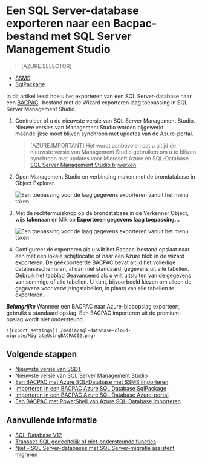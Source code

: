 
<properties
   pageTitle="Een SQL Server-database exporteren naar een Bacpac-bestand met SQL Server Management Studio | Microsoft Azure"
   description="Microsoft Azure SQL-Database, databasemigratie database exporteren, Bacpac-bestand, exporteren gegevens laag toepassing wizard Exporteren"
   services="sql-database"
   documentationCenter=""
   authors="CarlRabeler"
   manager="jhubbard"
   editor=""/>

<tags
   ms.service="sql-database"
   ms.devlang="NA"
   ms.topic="article"
   ms.tgt_pltfrm="NA"
   ms.workload="data-management"
   ms.date="08/16/2016"
   ms.author="carlrab"/>

# <a name="export-a-sql-server-database-to-a-bacpac-file-using-sql-server-management-studio"></a>Een SQL Server-database exporteren naar een Bacpac-bestand met SQL Server Management Studio

> [AZURE.SELECTOR]
- [SSMS](sql-database-cloud-migrate-compatible-export-bacpac-ssms.md)
- [SqlPackage](sql-database-cloud-migrate-compatible-export-bacpac-sqlpackage.md)

 
In dit artikel leest hoe u het exporteren van een SQL Server-database naar een [BACPAC](https://msdn.microsoft.com/library/ee210546.aspx#Anchor_4) -bestand met de Wizard exporteren laag toepassing in SQL Server Management Studio. 

1. Controleer of u de nieuwste versie van SQL Server Management Studio. Nieuwe versies van Management Studio worden bijgewerkt maandelijkse moet blijven synchroon met updates van de Azure-portal.

     > [AZURE.IMPORTANT] Het wordt aanbevolen dat u altijd de nieuwste versie van Management Studio gebruiken om u te blijven synchroon met updates voor Microsoft Azure en SQL-Database. [SQL Server Management Studio bijwerken](https://msdn.microsoft.com/library/mt238290.aspx).

2. Open Management Studio en verbinding maken met de brondatabase in Object Explorer.

    ![Een toepassing voor de laag gegevens exporteren vanuit het menu taken](./media/sql-database-cloud-migrate/MigrateUsingBACPAC01.png)

3. Met de rechtermuisknop op de brondatabase in de Verkenner Object, wijs **taken**aan en klik op **Exporteren gegevens laag toepassing...**

    ![Een toepassing voor de laag gegevens exporteren vanuit het menu taken](./media/sql-database-cloud-migrate/TestForCompatibilityUsingSSMS01.png)

4. Configureer de exporteren als u wilt het Bacpac-bestand opslaat naar een met een lokale schijflocatie of naar een Azure blob in de wizard exporteren. De geëxporteerde BACPAC bevat altijd het volledige databaseschema en, al dan niet standaard, gegevens uit alle tabellen. Gebruik het tabblad Geavanceerd als u wilt uitsluiten van de gegevens van sommige of alle tabellen. U kunt, bijvoorbeeld kiezen om alleen de gegevens voor verwijzingstabellen, in plaats van alle tabellen te exporteren.

***Belangrijke*** Wanneer een BACPAC naar Azure-blobopslag exporteert, gebruikt u standaard opslag. Een BACPAC importeren uit de premium-opslag wordt niet ondersteund.

    ![Export settings](./media/sql-database-cloud-migrate/MigrateUsingBACPAC02.png)


## <a name="next-steps"></a>Volgende stappen

- [Nieuwste versie van SSDT](https://msdn.microsoft.com/library/mt204009.aspx)
- [Nieuwste versie van SQL Server Management Studio](https://msdn.microsoft.com/library/mt238290.aspx)
- [Een BACPAC met Azure SQL-Database met SSMS importeren](sql-database-cloud-migrate-compatible-import-bacpac-ssms.md)
- [Importeren in een BACPAC Azure SQL Database SqlPackage](sql-database-cloud-migrate-compatible-import-bacpac-sqlpackage.md)
- [Importeren in een BACPAC Azure SQL Database Azure-portal](sql-database-import.md)
- [Een BACPAC met PowerShell van Azure SQL-Database importeren](sql-database-import-powershell.md)

## <a name="additional-resources"></a>Aanvullende informatie

- [SQL-Database V12](sql-database-v12-whats-new.md)
- [Transact-SQL gedeeltelijk of niet-ondersteunde functies](sql-database-transact-sql-information.md)
- [Niet - SQL Server-databases met SQL Server-migratie assistent migreren](http://blogs.msdn.com/b/ssma/)

